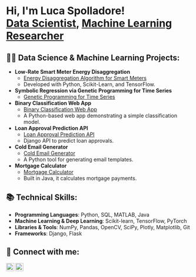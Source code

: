 <h1>Hi, I'm Luca Spolladore! <br/><a href="https://github.com/SpollaL">Data Scientist</a>, <a href="https://www.linkedin.com/in/lucaspolladore">Machine Learning Researcher</a></h1>

<h2>👨‍💻 Data Science & Machine Learning Projects:</h2>

- <b>Low-Rate Smart Meter Energy Disaggregation</b>
  - [Energy Disaggregation Algorithm for Smart Meters](https://github.com/SpollaL/Low-Rate-Energy-Disaggregation)
  - Developed with Python, Scikit-Learn, and TensorFlow.
- <b>Symbolic Regression via Genetic Programming for Time Series</b>
  - [Genetic Programming for Time Series](https://github.com/SpollaL/SRGP-TimeSeries-Analysis)
- <b>Binary Classification Web App</b>
  - [Binary Classification Web App](https://github.com/SpollaL/binary_classification_web_app)
  - A Python-based web app demonstrating a simple classification model.
- <b>Loan Approval Prediction API</b>
  - [Loan Approval Prediction API](https://github.com/SpollaL/loan_approval_prediction_API)
  - Django API to predict loan approvals.
- <b>Cold Email Generator</b>
  - [Cold Email Generator](https://github.com/SpollaL/cold_email_generator)
  - A Python tool for generating email templates.
- <b>Mortgage Calculator</b>
  - [Mortgage Calculator](https://github.com/SpollaL/mortgage_calculator)
  - Built in Java, it calculates mortgage payments.

<h2>📚 Technical Skills:</h2>

- **Programming Languages**: Python, SQL, MATLAB, Java
- **Machine Learning & Deep Learning**: Scikit-learn, TensorFlow, PyTorch
- **Libraries & Tools**: NumPy, Pandas, OpenCV, SciPy, Plotly, Matplotlib, Git
- **Frameworks**: Django, Flask

<h2> 🤳 Connect with me:</h2>

[<img align="left" alt="Luca Spolladore | LinkedIn" width="22px" src="https://cdn.jsdelivr.net/npm/simple-icons@v3/icons/linkedin.svg" />][linkedin]
[<img align="left" alt="Luca Spolladore | GitHub" width="22px" src="https://cdn.jsdelivr.net/npm/simple-icons@v3/icons/github.svg" />][github]

[linkedin]: https://www.linkedin.com/in/lucaspolladore
[github]: https://github.com/SpollaL
